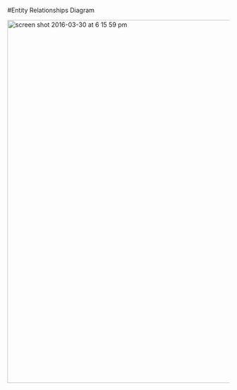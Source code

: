 #Entity Relationships Diagram

<img width="825" alt="screen shot 2016-03-30 at 6 15 59 pm" src="https://cloud.githubusercontent.com/assets/17163721/14160681/917dfa10-f6a3-11e5-87d7-b53ee4807f61.png">

